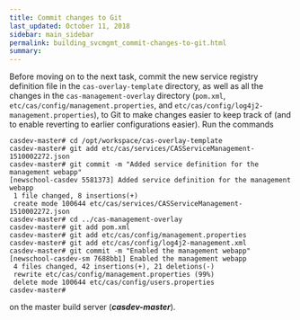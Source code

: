 ```yaml
---
title: Commit changes to Git
last_updated: October 11, 2018
sidebar: main_sidebar
permalink: building_svcmgmt_commit-changes-to-git.html
summary:
---
```


Before moving on to the next task, commit the new service registry definition file in the `cas-overlay-template` directory, as well as all the changes in the `cas-management-overlay` directory (`pom.xml`, `etc/cas/config/management.properties`, and `etc/cas/config/log4j2-management.properties`), to Git to make changes easier to keep track of (and to enable reverting to earlier configurations easier). Run the commands

```console
casdev-master# cd /opt/workspace/cas-overlay-template
casdev-master# git add etc/cas/services/CASServiceManagement-1510002272.json
casdev-master# git commit -m "Added service definition for the management webapp"
[newschool-casdev 5581373] Added service definition for the management webapp
 1 file changed, 8 insertions(+)
 create mode 100644 etc/cas/services/CASServiceManagement-1510002272.json
casdev-master# cd ../cas-management-overlay
casdev-master# git add pom.xml
casdev-master# git add etc/cas/config/management.properties
casdev-master# git add etc/cas/config/log4j2-management.xml
casdev-master# git commit -m "Enabled the management webapp"
[newschool-casdev-sm 7688bb1] Enabled the management webapp
 4 files changed, 42 insertions(+), 21 deletions(-)
 rewrite etc/cas/config/management.properties (99%)
 delete mode 100644 etc/cas/config/users.properties
casdev-master#  
```

on the master build server (***casdev-master***).
